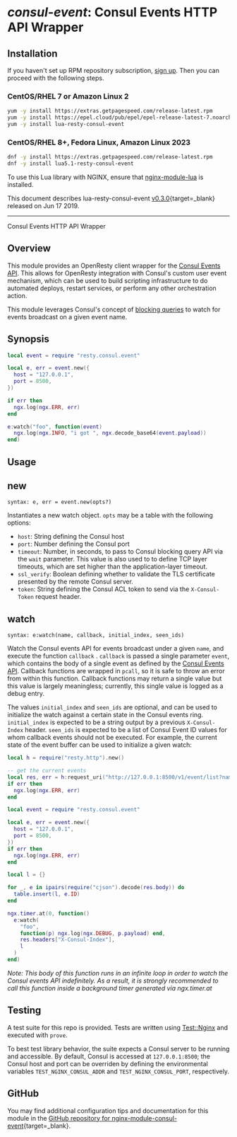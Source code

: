 # *consul-event*: Consul Events HTTP API Wrapper


## Installation

If you haven't set up RPM repository subscription, [sign up](
https://www.getpagespeed.com/repo-subscribe). Then you can proceed with the following 
steps.

### CentOS/RHEL 7 or Amazon Linux 2

```bash
yum -y install https://extras.getpagespeed.com/release-latest.rpm
yum -y install https://epel.cloud/pub/epel/epel-release-latest-7.noarch.rpm 
yum -y install lua-resty-consul-event
```

### CentOS/RHEL 8+, Fedora Linux, Amazon Linux 2023

```bash
dnf -y install https://extras.getpagespeed.com/release-latest.rpm
dnf -y install lua5.1-resty-consul-event
```


To use this Lua library with NGINX, ensure that [nginx-module-lua](../modules/lua.md) is installed.

This document describes lua-resty-consul-event [v0.3.0](https://github.com/Kong/lua-resty-consul-event/releases/tag/0.3.0){target=_blank} 
released on Jun 17 2019.
    
<hr />

Consul Events HTTP API Wrapper

## Overview

This module provides an OpenResty client wrapper for the [Consul Events API](https://www.consul.io/api/event.html). This allows for OpenResty integration with Consul's custom user event mechanism, which can be used to build scripting infrastructure to do automated deploys, restart services, or perform any other orchestration action.

This module leverages Consul's concept of [blocking queries](https://www.consul.io/api/index.html#blocking-queries) to watch for events broadcast on a given event name.

## Synopsis

```lua
local event = require "resty.consul.event"

local e, err = event.new({
  host = "127.0.0.1",
  port = 8500,
})

if err then
  ngx.log(ngx.ERR, err)
end

e:watch("foo", function(event)
  ngx.log(ngx.INFO, "i got ", ngx.decode_base64(event.payload))
end)
```

## Usage

## new

`syntax: e, err = event.new(opts?)`

Instantiates a new watch object. `opts` may be a table with the following options: 

 * `host`: String defining the Consul host
 * `port`: Number defining the Consul port
 * `timeout`: Number, in seconds, to pass to Consul blocking query API via the `wait` parameter. This value is also used to to define TCP layer timeouts, which are set higher than the application-layer timeout.
 * `ssl_verify`: Boolean defining whether to validate the TLS certificate presented by the remote Consul server.
 * `token`: String defining the Consul ACL token to send via the `X-Consul-Token` request header.

## watch

`syntax: e:watch(name, callback, initial_index, seen_ids)`

Watch the Consul events API for events broadcast under a given `name`, and execute the function `callback` . `callback` is passed a single parameter `event`, which contains the body of a single event as defined by the [Consul Events API](https://www.consul.io/api/event.html). Callback functions are wrapped in `pcall`, so it is safe to throw an error from within this function. Callback functions may return a single value but this value is largely meaningless; currently, this single value is logged as a debug entry.

The values `initial_index` and `seen_ids` are optional, and can be used to initialize the watch against a certain state in the Consul events ring. `initial_index` is expected to be a string output by a previous `X-Consul-Index` header. `seen_ids` is expected to be a list of Consul Event ID values for whom callback events should not be executed. For example, the current state of the event buffer can be used to initialize a given watch:

```lua
local h = require("resty.http").new()

-- get the current events
local res, err = h:request_uri("http://127.0.0.1:8500/v1/event/list?name=foo")
if err then
  ngx.log(ngx.ERR, err)
end

local event = require "resty.consul.event"

local e, err = event.new({
  host = "127.0.0.1",
  port = 8500,
})
if err then
  ngx.log(ngx.ERR, err)
end

local l = {}

for _, e in ipairs(require("cjson").decode(res.body)) do
  table.insert(l, e.ID)
end

ngx.timer.at(0, function()
  e:watch(
    "foo",
    function(p) ngx.log(ngx.DEBUG, p.payload) end,
    res.headers["X-Consul-Index"],
    l
  )
end)
```

*Note: This body of this function runs in an infinite loop in order to watch the Consul events API indefinitely. As a result, it is strongly recommended to call this function inside a background timer generated via ngx.timer.at*

## Testing

A test suite for this repo is provided. Tests are written using [Test::Nginx](https://metacpan.org/pod/Test::Nginx::Socket) and executed with `prove`.

To best test library behavior, the suite expects a Consul server to be running and accessible. By default, Consul is accessed at `127.0.0.1:8500`; the Consul host and port can be overriden by defining the environmental variables `TEST_NGINX_CONSUL_ADDR` and `TEST_NGINX_CONSUL_PORT`, respectively.

## GitHub

You may find additional configuration tips and documentation for this module in the [GitHub repository for 
nginx-module-consul-event](https://github.com/Kong/lua-resty-consul-event){target=_blank}.